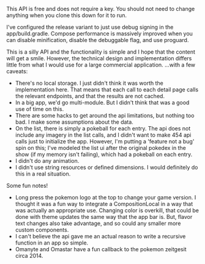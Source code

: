 This API is free and does not require a key. You should not need to change anything when you clone this down for it to run.

I've configured the release variant to just use debug signing in the app/build.gradle. 
Compose performance is massively improved when you can disable minification, disable the debuggable flag, and use proguard.

This is a silly API and the functionality is simple and I hope that the content will get a smile.
However, the technical design and implementation differs little from what I would use for a large commercial application.
...with a few caveats:
- There's no local storage. I just didn't think it was worth the implementation here. That means that each call to each detail
  page calls the relevant endpoints, and that the results are not cached.
- In a big app, we'd go multi-module. But I didn't think that was a good use of time on this.
- There are some hacks to get around the api limitations, but nothing too bad. I make some assumptions about the data.
- On the list, there is simply a pokeball for each entry. The api does not include any imagery in the list calls, and I didn't
  want to make 454 api calls just to initialize the app. However, I'm putting a 'feature not a bug' spin on this; I've modeled
  the list ui after the original pokedex in the show (if my memory isn't failing), which had a pokeball on each entry.
- I didn't do any animation.
- I didn't use string resources or defined dimensions. I would definitely do this in a real situation.

Some fun notes!
- Long press the pokemon logo at the top to change your game version. I thought it was a fun way to integrate a CompositionLocal
  in a way that was actually an appropriate use. Changing color is overkill, that could be done with theme updates the same way
  that the app bar is. But, flavor text changes also take advantage, and so could any smaller more custom components.
- I can't believe the api gave me an actual reason to write a recursive function in an app so simple.
- Omanyte and Omastar have a fun callback to the pokemon zeitgesit circa 2014.
